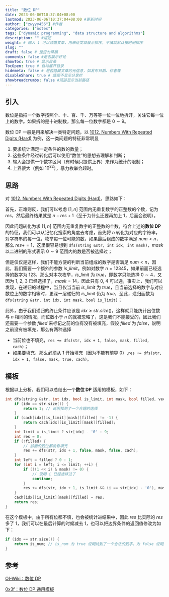 ```yaml
---
title: "数位 DP"
date: 2023-06-06T10:37:04+08:00
lastmod: 2023-06-06T10:37:04+08:00 #更新时间
author: ["zwyyy456"] #作者
categories: ["notes"]
tags: ["dynamic programming", "data structure and algorithms"]
description: "" #描述
weight: # 输入 1 可以顶置文章，用来给文章展示排序，不填就默认按时间排序
slug: ""
draft: false # 是否为草稿
comments: false #是否展示评论
showToc: true # 显示目录
TocOpen: true # 自动展开目录
hidemeta: false # 是否隐藏文章的元信息，如发布日期、作者等
disableShare: true # 底部不显示分享栏
showbreadcrumbs: false #顶部显示当前路径
---
```

## 引入
数位是指把一个数字按照个、十、百、千、万等等一位一位地拆开，关注它每一位上的数字。如果拆的是十进制数，那么每一位数字都是 $0\sim 9$。

数位 DP 一般是用来解决一类特定问题，以 [1012. Numbers With Repeated Digits (Hard)](https://leetcode.com/problems/numbers-with-repeated-digits/) 为例，这一类问题的特征非常明显
1. 要求统计满足一定条件的数的数量；
2. 这些条件经过转化后可以使用“数位”的思想去理解和判断；
3. 输入会提供一个数字区间（有时候只提供上界）来作为统计的限制；
4. 上界很大（例如 $10^{22}$），暴力枚举会超时。

## 思路
对 [1012. Numbers With Repeated Digits (Hard)](https://leetcode.com/problems/numbers-with-repeated-digits/)，思路如下：

首先，正难则反，我们可以考虑 $[1, n]$ 范围内无重复数字的正整数的个数，记为 $res$，然后最终结果就是 $n - res + 1$（至于为什么还要再加上 $1$，后面会说明）。

因此问题转化为求 $[1, n]$ 范围内无重复数字的正整数的个数，符合上述的**数位 DP** 的特征，我们可以从记忆化搜索的角度去考虑，首先将 $n$ 转化为对应的字符串，对字符串的每一位，枚举每一位可能的数，如果最后组成的数字满足 $num < n$，那么 $res += 1$，这里很容易想到 `dfs(string &str, int idx, int mask)`，$mask$ 以二进制的形式表示 $0\sim 9$ 范围内的数是否被选择过；

但是仅仅是这样，我们不能方便的判断当前组成的数字是否满足 $num < n$，因此，我们需要一个额外的参数 $is\_limit$。例如对数字 $n = 12345$，如果前面已经选择的数字为 $123$，那么对本次枚举，$is\_limit$ 为 $true$，即数字只能选择 $0\sim4$，又因为 $1,\ 2,\ 3$ 已经选择了，$mask = 14$，因此只有 $0,\ 4$ 可以选，事实上，我们可以发现，在递归的过程中，当且仅当当前 $is\_limit$ 为 $true$，且当前选择的数字与对应数位上的数字相等时，更深一层递归的 $is\_limit$ 仍为 $true$，至此，递归函数为 `dfs(string &str, int idx, int mask, bool is_limit)`；

此外，由于我们递归的终止条件应该是 $idx \geq str.size()$，这样就只能统计出位数与 $n$ 相同的情况，而位数小于 $n$ 的就被忽略了，这是我们不能接受的，因此我们还需要一个参数 $filled$ 来标记之前的位有没有被填充，假设 $filled$ 为 $false$，说明之前没有被填充，那么有两种选择
- 当前位也不填充，`res += dfs(str, idx + 1, false, mask, filled, cach)`；
- 如果要填充，那么必须从 $1$ 开始填充（因为不能有前导 $0$）,`res += dfs(str, idx + 1, false, mask, true, cach)`。

## 模板
根据以上分析，我们可以总结出一个**数位 DP** 适用的模板，如下：
```cpp
int dfs(string &str, int idx, bool is_limit, int mask, bool filled, vector<vector<vector<vector<int>>>> &cach) {
    if (idx == str.size()) {
        return 1; // 说明找到了一个合理的选择
    }
    if (cach[idx][is_limit][mask][filled] != -1) {
        return cach[idx][is_limit][mask][filled];
    }
    int limit = is_limit ? str[idx] - '0' : 9;
    int res = 0;
    if (!filled) {
        // 前面的数位都没有填充
        res += dfs(str, idx + 1, false, mask, false, cach);
    }
    int left = filled ? 0 : 1;
    for (int i = left; i <= limit; ++i) {
        if (((1 << i) & mask) != 0) {
            // 说明 i 已经选择过了
            continue;
        }
        res += dfs(str, idx + 1, is_limit && (i == str[idx] - '0'), mask | (1 << i), true, cach);
    }
    cach[idx][is_limit][mask][filled] = res;
    return res;
}
```

在这个模板中，由于所有位都不填，也会被统计进结果中，因此 $res$ 比实际的 $res$ 多了 $1$，我们可以在最后计算的时候减去 $1$，也可以把边界条件的返回值修改为如下：
```cpp
if (idx == str.size()) {
    return is_num; // is_num 为 true 说明找到了一个合法的数字，为 false 说明所有位都不填
}
```

## 参考
[OI-Wiki：数位 DP](https://oi-wiki.org/dp/number/)

[0x3f：数位 DP 通用模板](https://leetcode.cn/problems/numbers-with-repeated-digits/solutions/1748539/by-endlesscheng-c5vg/)

